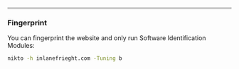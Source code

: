 -- -
### Fingerprint
You can fingerprint the website and only run Software Identification Modules:
```bash
nikto -h inlanefrieght.com -Tuning b
```